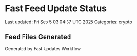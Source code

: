 # Fast Feed Update Status
Last updated: Fri Sep  5 03:04:37 UTC 2025
Categories: crypto

## Feed Files Generated

Generated by Fast Updates Workflow
